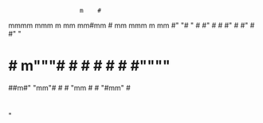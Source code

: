                                                  
                        m    #                   
 mmmm    mmm   m mm   mm#mm  # mm    mmm    m mm 
 #" "#  "   #  #"  #    #    #"  #  #"  #   #"  "
 #   #  m"""#  #   #    #    #   #  #""""   #    
 ##m#"  "mm"#  #   #    "mm  #   #  "#mm"   #    
 #                                               
 "                                               
